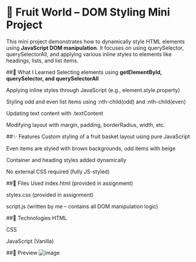 # 🍎 Fruit World – DOM Styling Mini Project
This mini project demonstrates how to dynamically style HTML elements using **JavaScript DOM manipulation**. It focuses on using querySelector, querySelectorAll, and applying various inline styles to elements like headings, lists, and list items.

##🧠 What I Learned
Selecting elements using **getElementById, querySelector, and querySelectorAll**

Applying inline styles through JavaScript (e.g., element.style.property)

Styling odd and even list items using :nth-child(odd) and :nth-child(even)

Updating text content with .textContent

Modifying layout with margin, padding, borderRadius, width, etc.

##✨ Features
Custom styling of a fruit basket layout using pure JavaScript

Even items are styled with brown backgrounds, odd items with beige

Container and heading styles added dynamically

No external CSS required (fully JS-styled)

##📁 Files Used
index.html (provided in assignment)

styles.css (provided in assignment)

script.js (written by me – contains all DOM manipulation logic)

##🧪 Technologies
HTML

CSS

JavaScript (Vanilla)

##📸 Preview
![image](https://github.com/user-attachments/assets/84291dd3-a2c1-4e11-afcd-7bda93b5eb4a)
